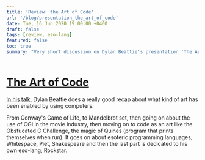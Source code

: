 ```yaml
---
title: 'Review: the Art of Code'
url: '/blog/presentation_the_art_of_code'
date: Tue, 16 Jun 2020 19:00:00 +0400
draft: false
tags: [review, eso-lang]
featured: false
toc: true
summary: "Very short discussion on Dylan Beattie's presentation 'The Art of Code'"
---
```


# [The Art of Code](https://www.youtube.com/watch?v=6avJHaC3C2U&feature=emb_logo)

[In his talk](https://www.youtube.com/watch?v=6avJHaC3C2U&feature=emb_logo), Dylan Beattie does a really good recap about what kind of art has been enabled by using computers.

From Conway's Game of Life, to Mandelbrot set, then going on about the use of CGI in the movie industry, then moving on to code as an art like the Obsfucated C Challenge, the magic of Quines (program that prints themselves when run). It goes on about esoteric programming languages, Whitespace, Piet, Shakespeare and then the last part is dedicated to his own eso-lang, Rockstar.
